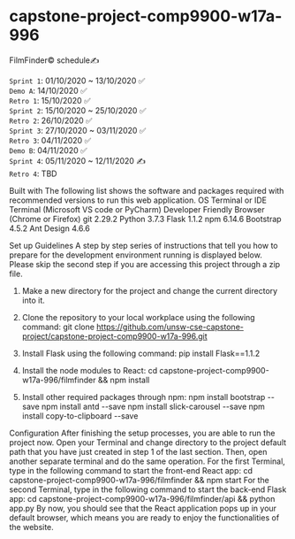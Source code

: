 # capstone-project-comp9900-w17a-996

FilmFinder© schedule✍

`Sprint 1`:   01/10/2020 ~ 13/10/2020        ✅<br/>
`Demo A`:     14/10/2020                    ✅<br/>
`Retro 1`:    15/10/2020                    ✅<br/>
`Sprint 2`:   15/10/2020 ~ 25/10/2020       ✅<br/>
`Retro 2`:    26/10/2020                    ✅<br/>
`Sprint 3`:   27/10/2020 ~ 03/11/2020       ✅<br/>
`Retro 3`:    04/11/2020                    ✅<br/>
`Demo B`:     04/11/2020                    ✅<br/>
`Sprint 4`:   05/11/2020 ~ 12/11/2020       ✍<br/>
`Retro 4`:    TBD<br/>

Built with
The following list shows the software and packages required with recommended versions to run this web application.
OS Terminal or IDE Terminal (Microsoft VS code or PyCharm)
Developer Friendly Browser (Chrome or Firefox)
git 2.29.2
Python 3.7.3
Flask 1.1.2
npm 6.14.6
Bootstrap 4.5.2
Ant Design 4.6.6

Set up Guidelines
A step by step series of instructions that tell you how to prepare for the development environment running is displayed below. Please skip the second step if you are accessing this project through a zip file.

1. Make a new directory for the project and change the current directory into it. 

2. Clone the repository to your local workplace using the following command:
git clone https://github.com/unsw-cse-capstone-project/capstone-project-comp9900-w17a-996.git

3. Install Flask using the following command:
pip install Flask==1.1.2

4. Install the node modules to React:
cd capstone-project-comp9900-w17a-996/filmfinder && npm install

5. Install other required packages through npm:
npm install bootstrap --save
npm install antd --save
npm install slick-carousel --save
npm install copy-to-clipboard --save


Configuration
After finishing the setup processes, you are able to run the project now. Open your Terminal and change directory to the project default path that you have just created in step 1 of the last section. Then, open another separate terminal and do the same operation.
For the first Terminal, type in the following command to start the front-end React app:
cd capstone-project-comp9900-w17a-996/filmfinder && npm start 
For the second Terminal, type in the following command to start the back-end Flask app:
cd capstone-project-comp9900-w17a-996/filmfinder/api && python app.py
By now, you should see that the React application pops up in your default browser, which means you are ready to enjoy the functionalities of the website.
